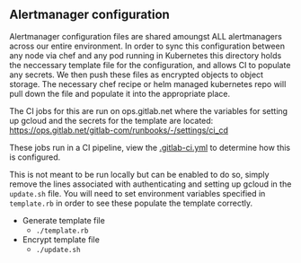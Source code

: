 ## Alertmanager configuration

Alertmanager configuration files are shared amoungst ALL alertmanagers across
our entire environment.  In order to sync this configuration between any node
via chef and any pod running in Kubernetes this directory holds the neccessary
template file for the configuration, and allows CI to populate any secrets.  We
then push these files as encrypted objects to object storage.  The necessary
chef recipe or helm managed kubernetes repo will pull down the file and populate
it into the appropriate place.

The CI jobs for this are run on ops.gitlab.net where the variables for
setting up gcloud and the secrets for the template are located: https://ops.gitlab.net/gitlab-com/runbooks/-/settings/ci_cd

These jobs run in a CI pipeline, view the [.gitlab-ci.yml](../.gitlab-ci.yml) to
determine how this is configured.

This is not meant to be run locally but can be enabled to do so, simply remove
the lines associated with authenticating and setting up gcloud in the
`update.sh` file.  You will need to set environment variables specified in
`template.rb` in order to see these populate the template correctly.

* Generate template file
  * `./template.rb`
* Encrypt template file
  * `./update.sh`
